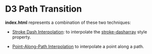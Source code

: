 # D3 Path Transition

**index.html** represents a combination of these two techniques:
* [Stroke Dash Interpolation](http://bl.ocks.org/mbostock/5649592): to interpolate the [stroke-dasharray](http://www.w3.org/TR/SVG/painting.html#StrokeProperties) style property.

* [Point-Along-Path Interpolation](http://bl.ocks.org/mbostock/1705868) to interpolate a point along a path.


